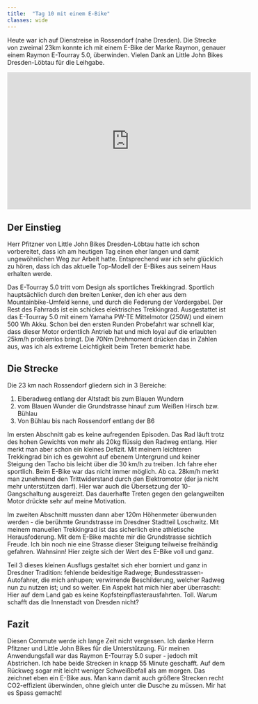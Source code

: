 ```yaml
---
title:  "Tag 10 mit einem E-Bike"
classes: wide
---
```


Heute war ich auf Dienstreise in Rossendorf (nahe Dresden). Die Strecke von zweimal 23km konnte ich mit einem E-Bike der Marke Raymon, genauer einem Raymon E-Tourray 5.0, überwinden. Vielen Dank an Little John Bikes Dresden-Löbtau für die Leihgabe.

<iframe width="560" height="315" src="https://www.youtube.com/embed/QtOhx-W2TXM" frameborder="0" allow="accelerometer; autoplay; encrypted-media; gyroscope; picture-in-picture" allowfullscreen></iframe>

## Der Einstieg

Herr Pfitzner von Little John Bikes Dresden-Löbtau hatte ich schon vorbereitet, dass ich am heutigen Tag einen eher langen und damit ungewöhnlichen Weg zur Arbeit hatte. Entsprechend war ich sehr glücklich zu hören, dass ich das aktuelle Top-Modell der E-Bikes aus seinem Haus erhalten werde.

Das E-Tourray 5.0 tritt vom Design als sportliches Trekkingrad. Sportlich hauptsächlich durch den breiten Lenker, den ich eher aus dem Mountainbike-Umfeld kenne, und durch die Federung der Vordergabel. Der Rest des Fahrrads ist ein schickes elektrisches Trekkingrad. Ausgestattet ist das E-Tourray 5.0 mit einem Yamaha PW-TE Mittelmotor (250W) und einem 500 Wh Akku. Schon bei den ersten Runden Probefahrt war schnell klar, dass dieser Motor ordentlich Antrieb hat und mich loyal auf die erlaubten 25km/h problemlos bringt. Die 70Nm Drehmoment drücken das in Zahlen aus, was ich als extreme Leichtigkeit beim Treten bemerkt habe. 

## Die Strecke

Die 23 km nach Rossendorf gliedern sich in 3 Bereiche:

1. Elberadweg entlang der Altstadt bis zum Blauen Wundern
2. vom Blauen Wunder die Grundstrasse hinauf zum Weißen Hirsch bzw. Bühlau
3. Von Bühlau bis nach Rossendorf entlang der B6

Im ersten Abschnitt gab es keine aufregenden Episoden. Das Rad läuft trotz des hohen Gewichts von mehr als 20kg flüssig den Radweg entlang. Hier merkt man aber schon ein kleines Defizit. Mit meinem leichteren Trekkingrad bin ich es gewohnt auf ebenem Untergrund und keiner Steigung den Tacho bis leicht über die 30 km/h zu treiben. Ich fahre eher sportlich. Beim E-Bike war das nicht immer möglich. Ab ca. 28km/h merkt man zunehmend den Trittwiderstand durch den Elektromotor (der ja nicht mehr unterstützen darf). Hier war auch die Übersetzung der 10-Gangschaltung ausgereizt. Das dauerhafte Treten gegen den gelangweilten Motor drückte sehr auf meine Motivation. 

Im zweiten Abschnitt mussten dann aber 120m Höhenmeter überwunden werden - die berühmte Grundstrasse im Dresdner Stadtteil Loschwitz. Mit meinem manuellen Trekkingrad ist das sicherlich eine athletische Herausfoderung. Mit dem E-Bike machte mir die Grundstrasse sichtlich Freude. Ich bin noch nie eine Strasse dieser Steigung teilweise freihändig gefahren. Wahnsinn! Hier zeigte sich der Wert des E-Bike voll und ganz.

Teil 3 dieses kleinen Ausflugs gestaltet sich eher borniert und ganz in Dresdner Tradition: fehlende beidesitige Radwege; Bundesstrassen-Autofahrer, die mich anhupen; verwirrende Beschilderung, welcher Radweg nun zu nutzen ist; und so weiter. Ein Aspekt hat mich hier aber überrascht: Hier auf dem Land gab es keine Kopfsteinpflasterausfahrten. Toll. Warum schafft das die Innenstadt von Dresden nicht? 

## Fazit

Diesen Commute werde ich lange Zeit nicht vergessen. Ich danke Herrn Pfitzner und Little John Bikes für die Unterstützung. Für meinen Anwendungsfall war das Raymon E-Tourray 5.0 super - jedoch mit Abstrichen. Ich habe beide Strecken in knapp 55 Minute geschafft. Auf dem Rückweg sogar mit leicht weniger Schweißbefall als am morgen. Das zeichnet eben ein E-Bike aus. Man kann damit auch größere Strecken recht CO2-effizient überwinden, ohne gleich unter die Dusche zu müssen. Mir hat es Spass gemacht!
